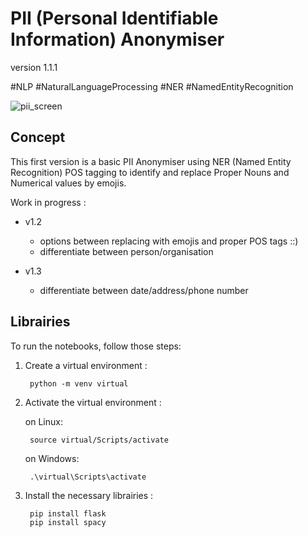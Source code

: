 # PII (Personal Identifiable Information) Anonymiser

version 1.1.1

#NLP #NaturalLanguageProcessing #NER #NamedEntityRecognition

![pii_screen](https://user-images.githubusercontent.com/84317349/138094429-6c38fc60-cbad-4a21-aae5-6936775f9d6f.jpg)

## Concept

This first version is a basic PII Anonymiser using NER (Named Entity Recognition) POS tagging to identify and replace Proper Nouns and Numerical values by emojis.

Work in progress :

+ v1.2
    - options between replacing with emojis and proper POS tags ::)
    - differentiate between person/organisation

+ v1.3
    - differentiate between date/address/phone number

## Librairies

To run the notebooks, follow those steps:

1. Create a virtual environment :

        python -m venv virtual
        
2. Activate the virtual environment :

    on Linux:

        source virtual/Scripts/activate
        
    on Windows:
        
        .\virtual\Scripts\activate
        
3. Install the necessary librairies :

        pip install flask
        pip install spacy
